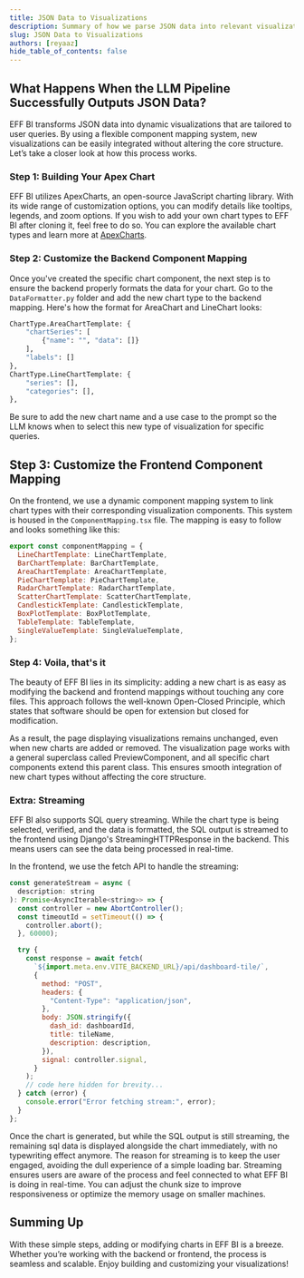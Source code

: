 ```yaml
---
title: JSON Data to Visualizations
description: Summary of how we parse JSON data into relevant visualizations
slug: JSON Data to Visualizations
authors: [reyaaz]
hide_table_of_contents: false
---
```


## What Happens When the LLM Pipeline Successfully Outputs JSON Data?

EFF BI transforms JSON data into dynamic visualizations that are tailored to user queries. By using a flexible component mapping system, new visualizations can be easily integrated without altering the core structure. Let’s take a closer look at how this process works.

<!--truncate-->

### Step 1: Building Your Apex Chart

EFF BI utilizes ApexCharts, an open-source JavaScript charting library. With its wide range of customization options, you can modify details like tooltips, legends, and zoom options. If you wish to add your own chart types to EFF BI after cloning it, feel free to do so. You can explore the available chart types and learn more at [ApexCharts](https://apexcharts.com/).

### Step 2: Customize the Backend Component Mapping

Once you've created the specific chart component, the next step is to ensure the backend properly formats the data for your chart. Go to the `DataFormatter.py` folder and add the new chart type to the backend mapping. Here's how the format for AreaChart and LineChart looks:

```python
ChartType.AreaChartTemplate: {
    "chartSeries": [
        {"name": "", "data": []}
    ],
    "labels": []
},
ChartType.LineChartTemplate: {
    "series": [],
    "categories": [],
},
```

Be sure to add the new chart name and a use case to the prompt so the LLM knows when to select this new type of visualization for specific queries.

## Step 3: Customize the Frontend Component Mapping

On the frontend, we use a dynamic component mapping system to link chart types with their corresponding visualization components. This system is housed in the `ComponentMapping.tsx` file. The mapping is easy to follow and looks something like this:

```javascript
export const componentMapping = {
  LineChartTemplate: LineChartTemplate,
  BarChartTemplate: BarChartTemplate,
  AreaChartTemplate: AreaChartTemplate,
  PieChartTemplate: PieChartTemplate,
  RadarChartTemplate: RadarChartTemplate,
  ScatterChartTemplate: ScatterChartTemplate,
  CandlestickTemplate: CandlestickTemplate,
  BoxPlotTemplate: BoxPlotTemplate,
  TableTemplate: TableTemplate,
  SingleValueTemplate: SingleValueTemplate,
};
```

### Step 4: Voila, that's it

The beauty of EFF BI lies in its simplicity: adding a new chart is as easy as modifying the backend and frontend mappings without touching any core files. This approach follows the well-known Open-Closed Principle, which states that software should be open for extension but closed for modification.

As a result, the page displaying visualizations remains unchanged, even when new charts are added or removed. The visualization page works with a general superclass called PreviewComponent, and all specific chart components extend this parent class. This ensures smooth integration of new chart types without affecting the core structure.

### Extra: Streaming

EFF BI also supports SQL query streaming. While the chart type is being selected, verified, and the data is formatted, the SQL output is streamed to the frontend using Django's StreamingHTTPResponse in the backend. This means users can see the data being processed in real-time.

In the frontend, we use the fetch API to handle the streaming:

```javascript
const generateStream = async (
  description: string
): Promise<AsyncIterable<string>> => {
  const controller = new AbortController();
  const timeoutId = setTimeout(() => {
    controller.abort();
  }, 60000);

  try {
    const response = await fetch(
      `${import.meta.env.VITE_BACKEND_URL}/api/dashboard-tile/`,
      {
        method: "POST",
        headers: {
          "Content-Type": "application/json",
        },
        body: JSON.stringify({
          dash_id: dashboardId,
          title: tileName,
          description: description,
        }),
        signal: controller.signal,
      }
    );
    // code here hidden for brevity...
  } catch (error) {
    console.error("Error fetching stream:", error);
  }
};
```

Once the chart is generated, but while the SQL output is still streaming, the remaining sql data is displayed alongside the chart immediately, with no typewriting effect anymore.
The reason for streaming is to keep the user engaged, avoiding the dull experience of a simple loading bar. Streaming ensures users are aware of the process and feel connected to what EFF BI is doing in real-time.
You can adjust the chunk size to improve responsiveness or optimize the memory usage on smaller machines.

## Summing Up

With these simple steps, adding or modifying charts in EFF BI is a breeze. Whether you’re working with the backend or frontend, the process is seamless and scalable. Enjoy building and customizing your visualizations!